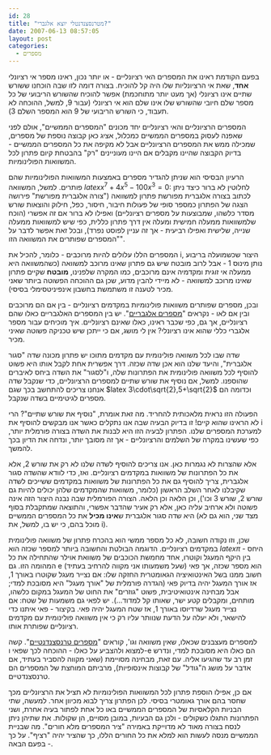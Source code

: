 ```yaml
---
id: 28
title: "מטרנסצנדנטלי יוצא אלגברי?"
date: 2007-06-13 08:57:05
layout: post
categories: 
  - מספרים
---
```

בפעם הקודמת ראינו את המספרים האי רציונליים - או יותר נכון, ראינו מספר אי רציונלי <strong>אחד</strong>, שאת אי הרציונליות שלו היה קל להוכיח. בצורה דומה לזו שבה הוכחנו ששורש שתיים אינו רציונלי (אך מעט יותר מתוחכמת) אפשר להוכיח שהשורש הריבועי של כל מספר שלם חיובי שהשורש שלו אינו שלם הוא אי רציונלי (עבור 9, למשל, ההוכחה לא תעבוד, כי השורש הריבועי של 9 הוא המספר השלם 3).

המספרים הרציונליים והאי רציונליים יחד מכונים "המספרים הממשיים", אולם לפני שאפנה לעסוק במספרים הממשיים כמכלול, אציג כאן קבוצה נוספת של מספרים, שמכילה ממש את המספרים הרציונליים אבל לא מקיפה את כל המספרים הממשיים - בדיוק הקבוצה שהיינו מקבלים אם היינו מעוניינים "רק" בהבטחת קיום פתרון לכל המשוואות הפולינומיות.

הרעיון הבסיסי הוא שניתן להגדיר מספרים באמצעות המשוואות הפולינומיות שהם פותרים. למשל, המשוואה $latex x^7+4x^5-100x^3=0$: לחלוטין לא ברור כיצד ניתן לכתוב בצורה אלגברית מפורשת פתרון למשוואה ("צורה אלגברית מפורשת" פירושה הצגה של הפתרון כמספר סופי של פעולות חיבור, חיסור, כפל, חילוק והוצאות שורש מסדר כלשהו, שמבוצעות על מספרים רציונליים) ואפילו לא ברור אם זה אפשרי (הוכח שלמשוואות ממעלה חמישית ומעלה אין דרך פתרון כללית, כפי שיש למשוואות ממעלה שנייה, שלישית ואפילו רביעית - אך זה עניין לפוסט נפרד), ובכל זאת אפשר לדבר על "המספרים שפותרים את המשוואה הזו".

המספרים הללו עלולים להיות מרוכבים - כלומר, להכיל את i, היצור שכשמועלה בריבוע נותן מינוס 1 - אבל לרוב מובטח שיש גם פתרון שאינו מרוכב למשוואה (כשהמשוואה היא ממעלה אי זוגית ומקדמיה אינם מרוכבים, כמו המקרה שלפנינו, <strong>מובטח</strong> שקיים פתרון שאינו מרוכב למשוואה - לא מיידי להבין מדוע, שכן גם ההוכחה הפשוטה ביותר שאני מכיר לטענה זו משתמשת בחשבון אינפיניטסימלי בסיסי).

ובכן, מספרים שפותרים משוואות פולינומיות במקדמים רציונליים - בין אם הם מרוכבים ובין אם לאו - נקראים "<a href="http://he.wikipedia.org/wiki/%D7%9E%D7%A1%D7%A4%D7%A8_%D7%90%D7%9C%D7%92%D7%91%D7%A8%D7%99">מספרים אלגבריים</a>". יש בין המספרים האלגבריים כאלו שהם רציונליים, אך גם, כפי שכבר ראינו, כאלו שאינם רציונליים. איך מוכיחים עבור מספר אלגברי כללי שהוא אינו רציונלי? אין לי מושג, אם כי ייתכן שיש טכניקה פשוטה שאיני מכיר.

שדה שבו לכל משוואה פולינומית עם מקדמים מתוכו יש פתרון מכונה שדה "סגור אלגברית", והיעד שלנו הוא אכן שדה שכזה. דרך אפשרית אחת לקבל אותו היא פשוט להוסיף לכל משוואה פולינומית את הפתרונות שלה, ו"לסגור" את השדה ביחס לאיברים שהוספנו. למשל, אם נוסיף את שורש שתיים למספרים הרציונליים, כדי שנקבל שדה אנחנו צריכים להתחשב בכך שגם $latex 3\cdot\sqrt{2},5+\sqrt{2}$ וכדומה הם מספרים לגיטימיים בשדה שנקבל.

הפעולה הזו נראית מלאכותית להחריד. מה זאת אומרת, "נוסיף את שורש שתיים"? הרי לא הראינו שהוא קיים! זו בדיוק הבעיה שבה אנו נתקלים כאשר אנו מבקשים להוסיף את i למערכת המספרים שלנו. הפתרון לבעיה הזו היא לבנות את השדה בצורה פורמלית יותר, כפי שעשינו במקרה של השלמים והרציונליים - אך זה מסובך יותר, ונדחה את הדיון בכך להמשך.

אלא שהצרות לא נגמרות כאן. אנו צריכים להוסיף לשדה שלנו לא רק את שורש 2, אלא את כל הפתרונות של משוואות במקדמים רציונליים. ואז, כדי לוודא שהשדה סגור אלגברית, צריך להוסיף גם את כל הפתרונות של משוואות במקדמים ששייכים לשדה שקיבלנו לאחר השלב הראשון (כלומר, משוואות שהמקדמים שלהן יכולים להיות גם שורש 2, שורש 3 וכו'), וכן הלאה וכן הלאה. הצורה הפורמלית שבה נבנה היצור הזה אינה פשוטה ולא ארחיב עליה כאן, אלא רק אעיר שהדבר אפשרי, והתוצאה שמתקבלת בסוף היא שדה סגור אלגברית ש<strong>אינו מכיל</strong> את כל המספרים הממשיים (מצד שני, הוא גם לא מוכל בהם, כי יש בו, למשל, את i).

שכן, וזו נקודה חשובה, לא כל מספר ממשי הוא בהכרח פתרון של משוואה פולינומית במקדמים רציונליים. הדוגמה הבולטת והחשובה ביותר למספר שכזה הוא $latex \pi$ - היחס בין היקף המעגל וקוטרו, אחד מחמשת הכוכבים של משוואת אוילר שהתחילה את כל המהומה הזו. גם e (שעל משמעותו אני מקווה להרחיב בעתיד) הוא מספר שכזה, אך פאי חשוב ממנו בשל האינטואיציה הגאומטרית החזקה שלו: אם נצייר מעגל שקוטרו באורך 1, אז אורך המעגל יהיה בדיוק פאי (הגדרה פורמלית של "אורך מעגל" היא מסובכת למדי; אבל מבחינה אינטואיטיבית, פשוט "גוזרים" את החוט של המעגל במקום כלשהו, מותחים, ומקבלים קטע ישר, שאותו קל למדוד...). יש לפאי גם משמעות של שטח: אם נצייר מעגל שרדיוסו באורך 1, אז שטח המעגל יהיה פאי. בקיצור - פאי איתנו כדי להישאר, ולא יעלה על הדעת שנוותר עליו רק כי אין משוואה פולינומית עם מקדמים רציונליים שפותרת אותו.

למספרים מעצבנים שכאלו, שאין משוואה וגו', קוראים "<a href="http://he.wikipedia.org/wiki/%D7%9E%D7%A1%D7%A4%D7%A8_%D7%98%D7%A8%D7%A0%D7%A1%D7%A6%D7%A0%D7%93%D7%A0%D7%98%D7%99">מספרים טרנסצנדנטיים</a>". קשה למצוא ולהצביע על כאלו - ההוכחה לכך שפאי ו-e הם כאלו היא מסובכת למדי, ונדרש זמן רב עד שהגיעו אליה. עם זאת, מבחינה מסויימת (שאני מקווה להסביר בעתיד, אם אדבר על מושג ה"גודל" של קבוצות אינסופיות), מרביתם המוחצת של המספרים הם טרנסצנדטיים.

אם כן, אפילו הוספת פתרון לכל המשוואות הפולינומיות לא תציל את הרציונליים מכך שחסר בהם אורך גאומטרי בסיסי. לכן הפתרון צריך לבוא מכיוון אחר. למעשה, שתי הבניות הקלאסיות של המספרים הממשיים באו כל אחת לפתור בעיה אחרת, ושני הפתרונות התגלו כשקולים - ולכן גם הבעיות, במובן מסויים, הן שקולות. את שתיהן ניתן לנסח בצורה מאוד לא מדוייקת באמירה "ציר המספרים מלא חורים". מה שבניית הממשיים מנסה לעשות הוא למלא את כל החורים הללו, כך שהציר יהיה "רציף". על כך - בפעם הבאה.
